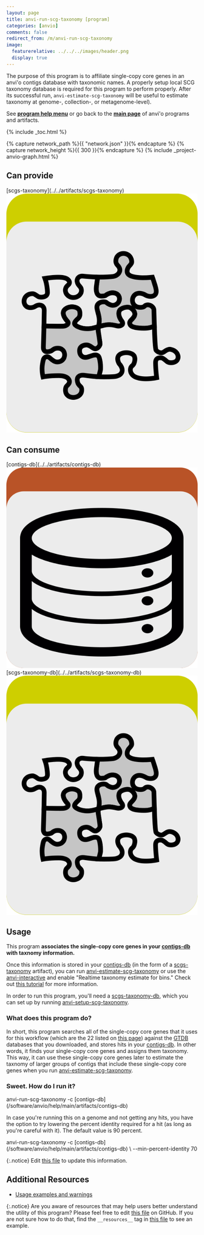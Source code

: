 ```yaml
---
layout: page
title: anvi-run-scg-taxonomy [program]
categories: [anvio]
comments: false
redirect_from: /m/anvi-run-scg-taxonomy
image:
  featurerelative: ../../../images/header.png
  display: true
---
```


The purpose of this program is to affiliate single-copy core genes in an anvi&#x27;o contigs database with taxonomic names. A properly setup local SCG taxonomy database is required for this program to perform properly. After its successful run, `anvi-estimate-scg-taxonomy` will be useful to estimate taxonomy at genome-, collection-, or metagenome-level).

See **[program help menu](../../../../vignette#anvi-run-scg-taxonomy)** or go back to the **[main page](../../)** of anvi'o programs and artifacts.


{% include _toc.html %}
<div id="svg" class="subnetwork"></div>
{% capture network_path %}{{ "network.json" }}{% endcapture %}
{% capture network_height %}{{ 300 }}{% endcapture %}
{% include _project-anvio-graph.html %}


## Can provide

<p style="text-align: left" markdown="1"><span class="artifact-p">[scgs-taxonomy](../../artifacts/scgs-taxonomy) <img src="../../images/icons/CONCEPT.png" class="artifact-icon-mini" /></span></p>

## Can consume

<p style="text-align: left" markdown="1"><span class="artifact-r">[contigs-db](../../artifacts/contigs-db) <img src="../../images/icons/DB.png" class="artifact-icon-mini" /></span> <span class="artifact-r">[scgs-taxonomy-db](../../artifacts/scgs-taxonomy-db) <img src="../../images/icons/CONCEPT.png" class="artifact-icon-mini" /></span></p>

## Usage


This program **associates the single-copy core genes in your <span class="artifact-n">[contigs-db](/software/anvio/help/main/artifacts/contigs-db)</span> with taxnomy information.**  

Once this information is stored in your <span class="artifact-n">[contigs-db](/software/anvio/help/main/artifacts/contigs-db)</span> (in the form of a <span class="artifact-n">[scgs-taxonomy](/software/anvio/help/main/artifacts/scgs-taxonomy)</span> artifact), you can run <span class="artifact-n">[anvi-estimate-scg-taxonomy](/software/anvio/help/main/programs/anvi-estimate-scg-taxonomy)</span> or use the <span class="artifact-n">[anvi-interactive](/software/anvio/help/main/programs/anvi-interactive)</span> and enable "Realtime taxonomy estimate for bins." Check out [this tutorial](http://merenlab.org/2019/10/08/anvio-scg-taxonomy/) for more information. 

In order to run this program, you'll need a <span class="artifact-n">[scgs-taxonomy-db](/software/anvio/help/main/artifacts/scgs-taxonomy-db)</span>, which you can set up by running <span class="artifact-n">[anvi-setup-scg-taxonomy](/software/anvio/help/main/programs/anvi-setup-scg-taxonomy)</span>. 

### What does this program do? 

In short, this program searches all of the single-copy core genes that it uses for this workflow (which are the 22 listed on [this page](https://github.com/merenlab/anvio/tree/master/anvio/data/misc/SCG_TAXONOMY/GTDB/SCG_SEARCH_DATABASES)) against the [GTDB](https://gtdb.ecogenomic.org/) databases that you downloaded, and stores hits in your <span class="artifact-n">[contigs-db](/software/anvio/help/main/artifacts/contigs-db)</span>. In other words, it finds your single-copy core genes and assigns them taxonomy. This way, it can use these single-copy core genes later to estimate the taxnomy of larger groups of contigs that include these single-copy core genes when you run <span class="artifact-n">[anvi-estimate-scg-taxonomy](/software/anvio/help/main/programs/anvi-estimate-scg-taxonomy)</span>. 

### Sweet. How do I run it? 

<div class="codeblock" markdown="1">
anvi&#45;run&#45;scg&#45;taxonomy &#45;c <span class="artifact&#45;n">[contigs&#45;db](/software/anvio/help/main/artifacts/contigs&#45;db)</span>
</div>

In case you're running this on a genome and not getting any hits, you have the option to try lowering the percent identity required for a hit (as long as you're careful with it). The default value is 90 percent. 

<div class="codeblock" markdown="1">
anvi&#45;run&#45;scg&#45;taxonomy &#45;c <span class="artifact&#45;n">[contigs&#45;db](/software/anvio/help/main/artifacts/contigs&#45;db)</span> \
                      &#45;&#45;min&#45;percent&#45;identity 70
</div>


{:.notice}
Edit [this file](https://github.com/merenlab/anvio/tree/master/anvio/docs/programs/anvi-run-scg-taxonomy.md) to update this information.


## Additional Resources


* [Usage examples and warnings](http://merenlab.org/scg-taxonomy)


{:.notice}
Are you aware of resources that may help users better understand the utility of this program? Please feel free to edit [this file](https://github.com/merenlab/anvio/tree/master/bin/anvi-run-scg-taxonomy) on GitHub. If you are not sure how to do that, find the `__resources__` tag in [this file](https://github.com/merenlab/anvio/blob/master/bin/anvi-interactive) to see an example.
